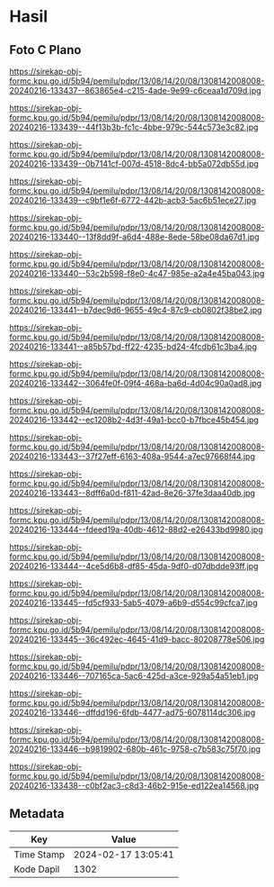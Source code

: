 # Hasil

## Foto C Plano

https://sirekap-obj-formc.kpu.go.id/5b94/pemilu/pdpr/13/08/14/20/08/1308142008008-20240216-133437--863865e4-c215-4ade-9e99-c6ceaa1d709d.jpg

https://sirekap-obj-formc.kpu.go.id/5b94/pemilu/pdpr/13/08/14/20/08/1308142008008-20240216-133439--44f13b3b-fc1c-4bbe-979c-544c573e3c82.jpg

https://sirekap-obj-formc.kpu.go.id/5b94/pemilu/pdpr/13/08/14/20/08/1308142008008-20240216-133439--0b7141cf-007d-4518-8dc4-bb5a072db55d.jpg

https://sirekap-obj-formc.kpu.go.id/5b94/pemilu/pdpr/13/08/14/20/08/1308142008008-20240216-133439--c9bf1e6f-6772-442b-acb3-5ac6b51ece27.jpg

https://sirekap-obj-formc.kpu.go.id/5b94/pemilu/pdpr/13/08/14/20/08/1308142008008-20240216-133440--13f8dd9f-a6d4-488e-8ede-58be08da67d1.jpg

https://sirekap-obj-formc.kpu.go.id/5b94/pemilu/pdpr/13/08/14/20/08/1308142008008-20240216-133440--53c2b598-f8e0-4c47-985e-a2a4e45ba043.jpg

https://sirekap-obj-formc.kpu.go.id/5b94/pemilu/pdpr/13/08/14/20/08/1308142008008-20240216-133441--b7dec9d6-9655-49c4-87c9-cb0802f38be2.jpg

https://sirekap-obj-formc.kpu.go.id/5b94/pemilu/pdpr/13/08/14/20/08/1308142008008-20240216-133441--a85b57bd-ff22-4235-bd24-4fcdb61c3ba4.jpg

https://sirekap-obj-formc.kpu.go.id/5b94/pemilu/pdpr/13/08/14/20/08/1308142008008-20240216-133442--3064fe0f-09f4-468a-ba6d-4d04c90a0ad8.jpg

https://sirekap-obj-formc.kpu.go.id/5b94/pemilu/pdpr/13/08/14/20/08/1308142008008-20240216-133442--ec1208b2-4d3f-49a1-bcc0-b7fbce45b454.jpg

https://sirekap-obj-formc.kpu.go.id/5b94/pemilu/pdpr/13/08/14/20/08/1308142008008-20240216-133443--37f27eff-6163-408a-9544-a7ec97668f44.jpg

https://sirekap-obj-formc.kpu.go.id/5b94/pemilu/pdpr/13/08/14/20/08/1308142008008-20240216-133443--8dff6a0d-f811-42ad-8e26-37fe3daa40db.jpg

https://sirekap-obj-formc.kpu.go.id/5b94/pemilu/pdpr/13/08/14/20/08/1308142008008-20240216-133444--fdeed19a-40db-4612-88d2-e26433bd9980.jpg

https://sirekap-obj-formc.kpu.go.id/5b94/pemilu/pdpr/13/08/14/20/08/1308142008008-20240216-133444--4ce5d6b8-df85-45da-9df0-d07dbdde93ff.jpg

https://sirekap-obj-formc.kpu.go.id/5b94/pemilu/pdpr/13/08/14/20/08/1308142008008-20240216-133445--fd5cf933-5ab5-4079-a6b9-d554c99cfca7.jpg

https://sirekap-obj-formc.kpu.go.id/5b94/pemilu/pdpr/13/08/14/20/08/1308142008008-20240216-133445--36c492ec-4645-41d9-bacc-80208778e506.jpg

https://sirekap-obj-formc.kpu.go.id/5b94/pemilu/pdpr/13/08/14/20/08/1308142008008-20240216-133446--707165ca-5ac6-425d-a3ce-929a54a51eb1.jpg

https://sirekap-obj-formc.kpu.go.id/5b94/pemilu/pdpr/13/08/14/20/08/1308142008008-20240216-133446--dffdd196-6fdb-4477-ad75-6078114dc306.jpg

https://sirekap-obj-formc.kpu.go.id/5b94/pemilu/pdpr/13/08/14/20/08/1308142008008-20240216-133446--b9819902-680b-461c-9758-c7b583c75f70.jpg

https://sirekap-obj-formc.kpu.go.id/5b94/pemilu/pdpr/13/08/14/20/08/1308142008008-20240216-133438--c0bf2ac3-c8d3-46b2-915e-ed122ea14568.jpg


## Metadata

| Key        | Value               |
| ---------- | ------------------- |
| Time Stamp | 2024-02-17 13:05:41 |
| Kode Dapil | 1302                |



